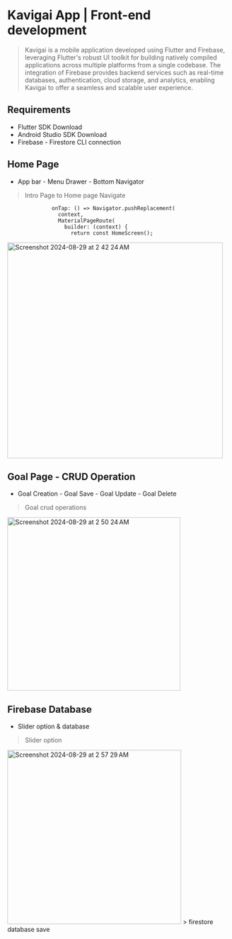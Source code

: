 # Kavigai App | Front-end development
>Kavigai is a mobile application developed using Flutter and Firebase, leveraging Flutter's robust UI toolkit for building natively compiled applications across multiple platforms from a single codebase. The integration of Firebase provides backend services such as real-time databases, authentication, cloud storage, and analytics, enabling Kavigai to offer a seamless and scalable user experience.

## Requirements
- Flutter SDK Download
- Android Studio SDK Download
- Firebase - Firestore CLI connection

## Home Page 
- App bar - Menu Drawer - Bottom Navigator
>Intro Page to Home page Navigate
```
              onTap: () => Navigator.pushReplacement(
                context,
                MaterialPageRoute(
                  builder: (context) {
                    return const HomeScreen();
```
<img width="487" alt="Screenshot 2024-08-29 at 2 42 24 AM" src="https://github.com/user-attachments/assets/ecd54d7f-a1dd-4be6-9c8d-42ff59a61778">

## Goal Page - CRUD Operation
- Goal Creation - Goal Save - Goal Update - Goal Delete
> Goal crud operations
 <img width="391" alt="Screenshot 2024-08-29 at 2 50 24 AM" src="https://github.com/user-attachments/assets/9be77c6e-4480-4dd0-a0bc-6f7212ad29d7">

## Firebase Database 
- Slider option & database
> Slider option
<img width="393" alt="Screenshot 2024-08-29 at 2 57 29 AM" src="https://github.com/user-attachments/assets/edaec312-c2d6-4fdf-b8b4-f890faceefbd">
> firestore database save



